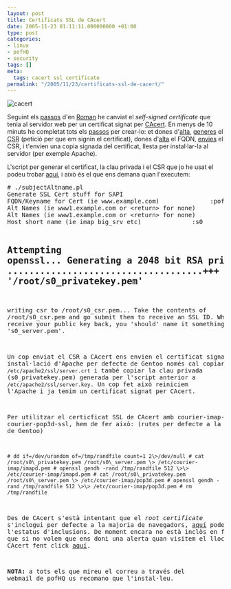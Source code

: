 ```yaml
---
layout: post
title: Certificats SSL de CAcert
date: 2005-11-23 01:11:11.000000000 +01:00
type: post
categories:
- linux
- pofHQ
- security
tags: []
meta:
  tags: cacert ssl certificate
permalink: "/2005/11/23/certificats-ssl-de-cacert/"
---
```

<p><img src="{{ site.baseurl }}/assets/images/2005/11/cacert.png" alt="cacert" class="dreta border" /></p>
<p>Seguint els <a href="http://blogs.nopcode.org/brainstorm/2005/09/25/cacert-and-ssl-server-certificates/">passos</a> d'en <a href="http://blogs.nopcode.org/brainstorm/">Roman</a> he canviat el <em>self-signed certificate</em> que tenia al servidor web per un certificat signat per <a href="http://www.cacert.org/">CAcert</a>. En menys de 10 minuts he completat tots els <a href="http://www.cacert.org/help.php?id=6">passos</a> per crear-lo: et dones d'<a href="https://www.cacert.org/index.php?id=1">alta</a>,  <a href="http://www.cacert.org/help.php?id=4">generes</a> el <acronym title="Certificate Signing Request">CSR</acronym> (petició per que em signin el certificat), dones d'<a href="https://www.cacert.org/account.php?id=7">alta</a> el FQDN, <a href="https://www.cacert.org/account.php?id=10">envies</a> el CSR, i t'envien una copia signada del certificat, llesta per instal·lar-la al servidor (per exemple Apache).</p>
<p>L'script per generar el certificat, la clau privada i el CSR que jo he usat el podeu trobar <a href="http://wiki.cacert.org/wiki/VhostTaskForce#head-15f2cf5e27a280c7c16e4d82910a16871a4fb345">aquí</a>, i això és el que ens demana quan l'executem:</p>
<pre>
# ./subjectAltname.pl
Generate SSL Cert stuff for SAPI
FQDN/Keyname for Cert (ie www.example.com)              :pof.eslack.org
Alt Names (ie www1.example.com or &lt;return&gt; for none)              :lists.eslack.org
Alt Names (ie www1.example.com or &lt;return&gt; for none)              :
Host short name (ie imap big_srv etc)              :s0

Attempting openssl...
Generating a 2048 bit RSA private key
....................................+++
writing new private key to '/root/s0_privatekey.pem'
-----
writing csr to /root/s0\_csr.pem... Take the contents of /root/s0\_csr.pem and go submit them to receive an SSL ID. When you receive your public key back, you 'should' name it something like 's0\_server.pem'.

Un cop enviat el CSR a CAcert ens envien el certificat signat, amb la instal·lació d'Apache per defecte de Gentoo només cal copiar-lo a `/etc/apache2/ssl/server.crt` i també copiar la clau privada (<tt>s0_privatekey.pem</tt>) generada per l'script anterior a `/etc/apache2/ssl/server.key`. Un cop fet això reiniciem l'Apache i ja tenim un certificat signat per CAcert.

Per utilitzar el certicficat SSL de CAcert amb courier-imap-ssl i courier-pop3d-ssl, hem de fer això: (rutes per defecte a la instal·lació de Gentoo)

```
# dd if=/dev/urandom of=/tmp/randfile count=1 2\>/dev/null # cat /root/s0\_privatekey.pem /root/s0\_server.pem \> /etc/courier-imap/imapd.pem # openssl gendh -rand /tmp/randfile 512 \>\> /etc/courier-imap/imapd.pem # cat /root/s0\_privatekey.pem /root/s0\_server.pem \> /etc/courier-imap/pop3d.pem # openssl gendh -rand /tmp/randfile 512 \>\> /etc/courier-imap/pop3d.pem # rm /tmp/randfile
```

Des de CAcert s'està intentant que el _root certificate_ s'inclogui per defecte a la majoria de navegadors, [aquí](http://wiki.cacert.org/wiki/InclusionStatus) podeu veure l'estatus d'inclusions. De moment encara no està inclòs en firefox, així que si no volem que ens doni una alerta quan visitem el lloc hem d'[importar](http://wiki.cacert.org/wiki/BrowserClients) el [root certificate](http://www.cacert.org/index.php?id=3) de CAcert fent click [aquí](http://www.cacert.org/certs/root.crt).

**NOTA:** a tots els que mireu el correu a través del webmail de pofHQ us recomano que l'instal·leu.

